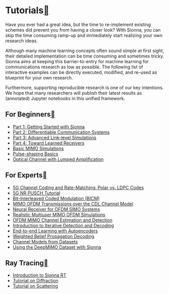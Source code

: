 
# Tutorials<a class="headerlink" href="https://nvlabs.github.io/sionna/#tutorials" title="Permalink to this headline"></a>

Have you ever had a great idea, but the time to re-implement existing schemes did prevent you from having a closer look? With Sionna, you can skip the time consuming ramp-up and immediately start realizing your own research ideas.

Although many machine learning concepts often sound simple at first sight, their detailed implementation can be time consuming and sometimes tricky.
Sionna aims at keeping this barrier-to-entry for machine learning for communications research as low as possible. The following list of interactive examples can be directly executed, modified, and re-used as blueprint for your own research.

Furthermore, supporting reproducible research is one of our key intentions. We hope that many researchers will publish their latest results as (annotated) Jupyter notebooks in this unified framework.

## For Beginners<a class="headerlink" href="https://nvlabs.github.io/sionna/#for-beginners" title="Permalink to this headline"></a>
- <a class="reference internal" href="https://nvlabs.github.io/sionna/examples/Sionna_tutorial_part1.html">Part 1: Getting Started with Sionna</a>
- <a class="reference internal" href="https://nvlabs.github.io/sionna/examples/Sionna_tutorial_part2.html">Part 2: Differentiable Communication Systems</a>
- <a class="reference internal" href="https://nvlabs.github.io/sionna/examples/Sionna_tutorial_part3.html">Part 3: Advanced Link-level Simulations</a>
- <a class="reference internal" href="https://nvlabs.github.io/sionna/examples/Sionna_tutorial_part4.html">Part 4: Toward Learned Receivers</a>
- <a class="reference internal" href="https://nvlabs.github.io/sionna/examples/Simple_MIMO_Simulation.html">Basic MIMO Simulations</a>
- <a class="reference internal" href="https://nvlabs.github.io/sionna/examples/Pulse_shaping_basics.html">Pulse-shaping Basics</a>
- <a class="reference internal" href="https://nvlabs.github.io/sionna/examples/Optical_Lumped_Amplification_Channel.html">Optical Channel with Lumped Amplification</a>

## For Experts<a class="headerlink" href="https://nvlabs.github.io/sionna/#for-experts" title="Permalink to this headline"></a>
- <a class="reference internal" href="https://nvlabs.github.io/sionna/examples/5G_Channel_Coding_Polar_vs_LDPC_Codes.html">5G Channel Coding and Rate-Matching: Polar vs. LDPC Codes</a>
- <a class="reference internal" href="https://nvlabs.github.io/sionna/examples/5G_NR_PUSCH.html">5G NR PUSCH Tutorial</a>
- <a class="reference internal" href="https://nvlabs.github.io/sionna/examples/Bit_Interleaved_Coded_Modulation.html">Bit-Interleaved Coded Modulation (BICM)</a>
- <a class="reference internal" href="https://nvlabs.github.io/sionna/examples/MIMO_OFDM_Transmissions_over_CDL.html">MIMO OFDM Transmissions over the CDL Channel Model</a>
- <a class="reference internal" href="https://nvlabs.github.io/sionna/examples/Neural_Receiver.html">Neural Receiver for OFDM SIMO Systems</a>
- <a class="reference internal" href="https://nvlabs.github.io/sionna/examples/Realistic_Multiuser_MIMO_Simulations.html">Realistic Multiuser MIMO OFDM Simulations</a>
- <a class="reference internal" href="https://nvlabs.github.io/sionna/examples/OFDM_MIMO_Detection.html">OFDM MIMO Channel Estimation and Detection</a>
- <a class="reference internal" href="https://nvlabs.github.io/sionna/examples/Introduction_to_Iterative_Detection_and_Decoding.html">Introduction to Iterative Detection and Decoding</a>
- <a class="reference internal" href="https://nvlabs.github.io/sionna/examples/Autoencoder.html">End-to-end Learning with Autoencoders</a>
- <a class="reference internal" href="https://nvlabs.github.io/sionna/examples/Weighted_BP_Algorithm.html">Weighted Belief Propagation Decoding</a>
- <a class="reference internal" href="https://nvlabs.github.io/sionna/examples/CIR_Dataset.html">Channel Models from Datasets</a>
- <a class="reference internal" href="https://nvlabs.github.io/sionna/examples/DeepMIMO.html">Using the DeepMIMO Dataset with Sionna</a>

## Ray Tracing<a class="headerlink" href="https://nvlabs.github.io/sionna/#ray-tracing" title="Permalink to this headline"></a>
- <a class="reference internal" href="https://nvlabs.github.io/sionna/examples/Sionna_Ray_Tracing_Introduction.html">Introduction to Sionna RT</a>
- <a class="reference internal" href="https://nvlabs.github.io/sionna/examples/Sionna_Ray_Tracing_Diffraction.html">Tutorial on Diffraction</a>
- <a class="reference internal" href="https://nvlabs.github.io/sionna/examples/Sionna_Ray_Tracing_Scattering.html">Tutorial on Scattering</a>